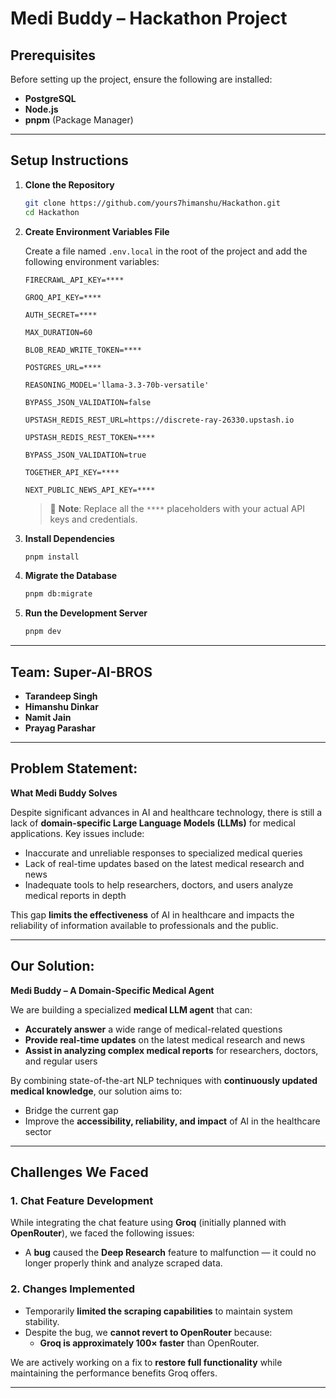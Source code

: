 # Medi Buddy – Hackathon Project

## Prerequisites

Before setting up the project, ensure the following are installed:

- **PostgreSQL**  
- **Node.js**  
- **pnpm** (Package Manager)

---

## Setup Instructions

1. **Clone the Repository**
   ```bash
   git clone https://github.com/yours7himanshu/Hackathon.git
   cd Hackathon
   ```

2. **Create Environment Variables File**

   Create a file named `.env.local` in the root of the project and add the following environment variables:

   ```env
   FIRECRAWL_API_KEY=****

   GROQ_API_KEY=****

   AUTH_SECRET=****

   MAX_DURATION=60

   BLOB_READ_WRITE_TOKEN=****

   POSTGRES_URL=****

   REASONING_MODEL='llama-3.3-70b-versatile'

   BYPASS_JSON_VALIDATION=false

   UPSTASH_REDIS_REST_URL=https://discrete-ray-26330.upstash.io

   UPSTASH_REDIS_REST_TOKEN=****

   BYPASS_JSON_VALIDATION=true

   TOGETHER_API_KEY=****

   NEXT_PUBLIC_NEWS_API_KEY=****
   ```

   > 🔔 **Note**: Replace all the `****` placeholders with your actual API keys and credentials.

3. **Install Dependencies**
   ```bash
   pnpm install
   ```

4. **Migrate the Database**
   ```bash
   pnpm db:migrate
   ```

5. **Run the Development Server**
   ```bash
   pnpm dev
   ```

---

## Team: **Super-AI-BROS**

- **Tarandeep Singh**
- **Himanshu Dinkar**
- **Namit Jain**
- **Prayag Parashar**

---

## Problem Statement:  
**What Medi Buddy Solves**

Despite significant advances in AI and healthcare technology, there is still a lack of **domain-specific Large Language Models (LLMs)** for medical applications. Key issues include:

- Inaccurate and unreliable responses to specialized medical queries
- Lack of real-time updates based on the latest medical research and news
- Inadequate tools to help researchers, doctors, and users analyze medical reports in depth

This gap **limits the effectiveness** of AI in healthcare and impacts the reliability of information available to professionals and the public.

---

## Our Solution:  
**Medi Buddy – A Domain-Specific Medical Agent**

We are building a specialized **medical LLM agent** that can:

- **Accurately answer** a wide range of medical-related questions
- **Provide real-time updates** on the latest medical research and news
- **Assist in analyzing complex medical reports** for researchers, doctors, and regular users

By combining state-of-the-art NLP techniques with **continuously updated medical knowledge**, our solution aims to:

- Bridge the current gap
- Improve the **accessibility, reliability, and impact** of AI in the healthcare sector

---

## Challenges We Faced

### 1. Chat Feature Development

While integrating the chat feature using **Groq** (initially planned with **OpenRouter**), we faced the following issues:

- A **bug** caused the **Deep Research** feature to malfunction — it could no longer properly think and analyze scraped data.

### 2. Changes Implemented

- Temporarily **limited the scraping capabilities** to maintain system stability.
- Despite the bug, we **cannot revert to OpenRouter** because:
  - **Groq is approximately 100× faster** than OpenRouter.
  
We are actively working on a fix to **restore full functionality** while maintaining the performance benefits Groq offers.

---
